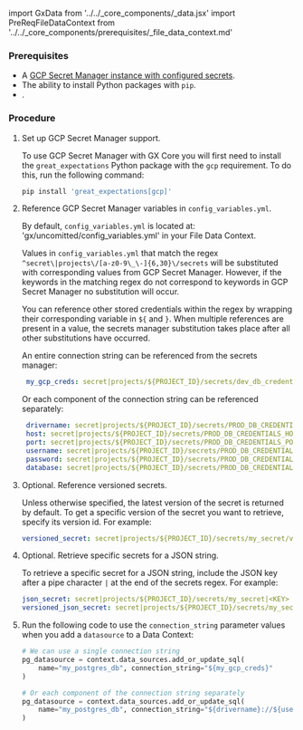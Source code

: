 import GxData from '../../_core_components/_data.jsx'
import PreReqFileDataContext from '../../_core_components/prerequisites/_file_data_context.md'

### Prerequisites

- A [GCP Secret Manager instance with configured secrets](https://cloud.google.com/secret-manager/docs/quickstart).
- The ability to install Python packages with `pip`.
- <PreReqFileDataContext/>.

### Procedure

1. Set up GCP Secret Manager support.
   
   To use GCP Secret Manager with GX Core you will first need to install the `great_expectations` Python package with the `gcp` requirement.  To do this, run the following command:

   ```bash title="Terminal"
   pip install 'great_expectations[gcp]'
   ```

2. Reference GCP Secret Manager variables in `config_variables.yml`.

   By default, `config_variables.yml` is located at: 'gx/uncomitted/config_variables.yml' in your File Data Context.

   Values in `config_variables.yml` that match the regex `^secret\|projects\/[a-z0-9\_\-]{6,30}\/secrets` will be substituted with corresponding values from GCP Secret Manager.  However, if the keywords in the matching regex do not correspond to keywords in GCP Secret Manager no substitution will occur.

   You can reference other stored credentials within the regex by wrapping their corresponding variable in `${` and `}`.  When multiple references are present in a value, the secrets manager substitution takes place after all other substitutions have occurred.

   An entire connection string can be referenced from the secrets manager:

   ```yaml title="config_variables.yml"
    my_gcp_creds: secret|projects/${PROJECT_ID}/secrets/dev_db_credentials|connection_string
   ```

   Or each component of the connection string can be referenced separately:
   
   ```yaml title="config_variables.yml"
    drivername: secret|projects/${PROJECT_ID}/secrets/PROD_DB_CREDENTIALS_DRIVERNAME
    host: secret|projects/${PROJECT_ID}/secrets/PROD_DB_CREDENTIALS_HOST
    port: secret|projects/${PROJECT_ID}/secrets/PROD_DB_CREDENTIALS_PORT
    username: secret|projects/${PROJECT_ID}/secrets/PROD_DB_CREDENTIALS_USERNAME
    password: secret|projects/${PROJECT_ID}/secrets/PROD_DB_CREDENTIALS_PASSWORD
    database: secret|projects/${PROJECT_ID}/secrets/PROD_DB_CREDENTIALS_DATABASE
    ```
   
3. Optional. Reference versioned secrets.

   Unless otherwise specified, the latest version of the secret is returned by default. To get a specific version of the secret you want to retrieve, specify its version id. For example:

   ```yaml title="config_variables.yml"
   versioned_secret: secret|projects/${PROJECT_ID}/secrets/my_secret/versions/1
   ```

4. Optional. Retrieve specific secrets for a JSON string.
 
   To retrieve a specific secret for a JSON string, include the JSON key after a pipe character `|` at the end of the secrets regex.  For example:

   ```yaml title="config_variables.yml"
   json_secret: secret|projects/${PROJECT_ID}/secrets/my_secret|<KEY>
   versioned_json_secret: secret|projects/${PROJECT_ID}/secrets/my_secret/versions/1|<KEY>
   ``` 

5. Run the following code to use the `connection_string` parameter values when you add a `datasource` to a Data Context:

    ```python title="Python"
    # We can use a single connection string 
    pg_datasource = context.data_sources.add_or_update_sql(
        name="my_postgres_db", connection_string="${my_gcp_creds}"
    )

    # Or each component of the connection string separately
    pg_datasource = context.data_sources.add_or_update_sql(
        name="my_postgres_db", connection_string="${drivername}://${username}:${password}@${host}:${port}/${database}"
    )
    ```